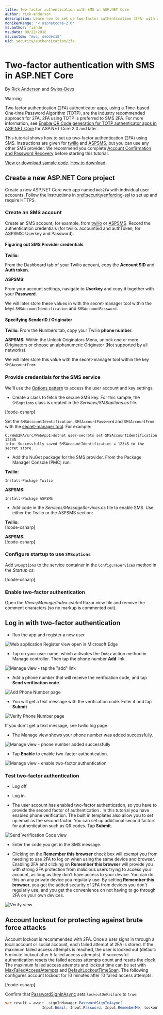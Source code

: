 ```yaml
---
title: Two-factor authentication with SMS in ASP.NET Core
author: rick-anderson
description: Learn how to set up two-factor authentication (2FA) with an ASP.NET Core app.
monikerRange: '< aspnetcore-2.0'
ms.author: riande
ms.date: 09/22/2018
ms.custom: "mvc, seodec18"
uid: security/authentication/2fa
---
```

# Two-factor authentication with SMS in ASP.NET Core

By [Rick Anderson](https://twitter.com/RickAndMSFT) and [Swiss-Devs](https://github.com/Swiss-Devs)

>[!WARNING]
> Two factor authentication (2FA) authenticator apps, using a Time-based One-time Password Algorithm (TOTP), are the industry recommended approach for 2FA. 2FA using TOTP is preferred to SMS 2FA. For more information, see [Enable QR Code generation for TOTP authenticator apps in ASP.NET Core](xref:security/authentication/identity-enable-qrcodes) for ASP.NET Core 2.0 and later.

This tutorial shows how to set up two-factor authentication (2FA) using SMS. Instructions are given for [twilio](https://www.twilio.com/) and [ASPSMS](https://www.aspsms.com/asp.net/identity/core/testcredits/), but you can use any other SMS provider. We recommend you complete [Account Confirmation and Password Recovery](xref:security/authentication/accconfirm) before starting this tutorial.

[View or download sample code](https://github.com/dotnet/AspNetCore.Docs/tree/master/aspnetcore/security/authentication/2fa/sample/Web2FA). [How to download](xref:index#how-to-download-a-sample).

## Create a new ASP.NET Core project

Create a new ASP.NET Core web app named `Web2FA` with individual user accounts. Follow the instructions in <xref:security/enforcing-ssl> to set up and require HTTPS.

### Create an SMS account

Create an SMS account, for example, from [twilio](https://www.twilio.com/) or [ASPSMS](https://www.aspsms.com/asp.net/identity/core/testcredits/). Record the authentication credentials (for twilio: accountSid and authToken, for ASPSMS: Userkey and Password).

#### Figuring out SMS Provider credentials

**Twilio:**

From the Dashboard tab of your Twilio account, copy the **Account SID** and **Auth token**.

**ASPSMS:**

From your account settings, navigate to **Userkey** and copy it together with your **Password**.

We will later store these values in with the secret-manager tool within the keys `SMSAccountIdentification` and `SMSAccountPassword`.

#### Specifying SenderID / Originator

**Twilio:**
From the Numbers tab, copy your Twilio **phone number**.

**ASPSMS:**
Within the Unlock Originators Menu, unlock one or more Originators or choose an alphanumeric Originator (Not supported by all networks).

We will later store this value with the secret-manager tool within the key `SMSAccountFrom`.

### Provide credentials for the SMS service

We'll use the [Options pattern](xref:fundamentals/configuration/options) to access the user account and key settings.

* Create a class to fetch the secure SMS key. For this sample, the `SMSoptions` class is created in the *Services/SMSoptions.cs* file.

[!code-csharp[](2fa/sample/Web2FA/Services/SMSoptions.cs)]

Set the `SMSAccountIdentification`, `SMSAccountPassword` and `SMSAccountFrom` with the [secret-manager tool](xref:security/app-secrets). For example:

```none
C:/Web2FA/src/WebApp1>dotnet user-secrets set SMSAccountIdentification 12345
info: Successfully saved SMSAccountIdentification = 12345 to the secret store.
```

* Add the NuGet package for the SMS provider. From the Package Manager Console (PMC) run:

**Twilio:**

`Install-Package Twilio`

**ASPSMS:**

`Install-Package ASPSMS`

* Add code in the *Services/MessageServices.cs* file to enable SMS. Use either the Twilio or the ASPSMS section:

**Twilio:**  
[!code-csharp[](2fa/sample/Web2FA/Services/MessageServices_twilio.cs)]

**ASPSMS:**  
[!code-csharp[](2fa/sample/Web2FA/Services/MessageServices_ASPSMS.cs)]

### Configure startup to use `SMSoptions`

Add `SMSoptions` to the service container in the `ConfigureServices` method in the *Startup.cs*:

[!code-csharp[](2fa/sample/Web2FA/Startup.cs?name=snippet1&highlight=4)]

### Enable two-factor authentication

Open the *Views/Manage/Index.cshtml* Razor view file and remove the comment characters (so no markup is commented out).

## Log in with two-factor authentication

* Run the app and register a new user

![Web application Register view open in Microsoft Edge](2fa/_static/login2fa1.png)

* Tap on your user name, which activates the `Index` action method in Manage controller. Then tap the phone number **Add** link.

![Manage view - tap the "add" link](2fa/_static/login2fa2.png)

* Add a phone number that will receive the verification code, and tap **Send verification code**.

![Add Phone Number page](2fa/_static/login2fa3.png)

* You will get a text message with the verification code. Enter it and tap **Submit**

![Verify Phone Number page](2fa/_static/login2fa4.png)

If you don't get a text message, see twilio log page.

* The Manage view shows your phone number was added successfully.

![Manage view - phone number added successfully](2fa/_static/login2fa5.png)

* Tap **Enable** to enable two-factor authentication.

![Manage view - enable two-factor authentication](2fa/_static/login2fa6.png)

### Test two-factor authentication

* Log off.

* Log in.

* The user account has enabled two-factor authentication, so you have to provide the second factor of authentication . In this tutorial you have enabled phone verification. The built in templates also allow you to set up email as the second factor. You can set up additional second factors for authentication such as QR codes. Tap **Submit**.

![Send Verification Code view](2fa/_static/login2fa7.png)

* Enter the code you get in the SMS message.

* Clicking on the **Remember this browser** check box will exempt you from needing to use 2FA to log on when using the same device and browser. Enabling 2FA and clicking on **Remember this browser** will provide you with strong 2FA protection from malicious users trying to access your account, as long as they don't have access to your device. You can do this on any private device you regularly use. By setting  **Remember this browser**, you get the added security of 2FA from devices you don't regularly use, and you get the convenience on not having to go through 2FA on your own devices.

![Verify view](2fa/_static/login2fa8.png)

## Account lockout for protecting against brute force attacks

Account lockout is recommended with 2FA. Once a user signs in through a local account or social account, each failed attempt at 2FA is stored. If the maximum failed access attempts is reached, the user is locked out (default: 5 minute lockout after 5 failed access attempts). A successful authentication resets the failed access attempts count and resets the clock. The maximum failed access attempts and lockout time can be set with [MaxFailedAccessAttempts](/dotnet/api/microsoft.aspnetcore.identity.lockoutoptions.maxfailedaccessattempts) and [DefaultLockoutTimeSpan](/dotnet/api/microsoft.aspnetcore.identity.lockoutoptions.defaultlockouttimespan). The following configures account lockout for 10 minutes after 10 failed access attempts:

[!code-csharp[](2fa/sample/Web2FA/Startup.cs?name=snippet2&highlight=13-17)]

Confirm that [PasswordSignInAsync](/dotnet/api/microsoft.aspnetcore.identity.signinmanager-1.passwordsigninasync) sets `lockoutOnFailure` to `true`:

```csharp
var result = await _signInManager.PasswordSignInAsync(
                 Input.Email, Input.Password, Input.RememberMe, lockoutOnFailure: true);
```
